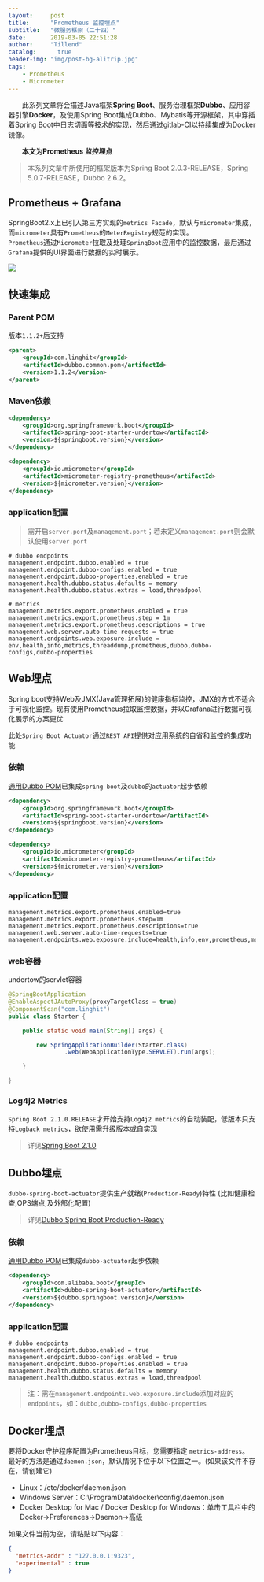 ```yaml
---
layout:     post
title:      "Prometheus 监控埋点"
subtitle:   "微服务框架（二十四）"
date:       2019-03-05 22:51:28
author:     "Tillend"
catalog:      true
header-img: "img/post-bg-alitrip.jpg"
tags:
    - Prometheus
    - Micrometer
---
```


　　此系列文章将会描述Java框架**Spring Boot**、服务治理框架**Dubbo**、应用容器引擎**Docker**，及使用Spring Boot集成Dubbo、Mybatis等开源框架，其中穿插着Spring Boot中日志切面等技术的实现，然后通过gitlab-CI以持续集成为Docker镜像。

　　**本文为Prometheus 监控埋点**

> 本系列文章中所使用的框架版本为Spring Boot 2.0.3-RELEASE，Spring 5.0.7-RELEASE，Dubbo 2.6.2。

## Prometheus + Grafana

SpringBoot2.x上已引入第三方实现的`metrics Facade`，默认与`micrometer`集成，而`micrometer`具有`Prometheus`的`MeterRegistry`规范的实现。<br/>
`Prometheus`通过`Micrometer`拉取及处理`SpringBoot`应用中的监控数据，最后通过`Grafana`提供的UI界面进行数据的实时展示。

![](https://prometheus.io/assets/architecture.svg)

## 快速集成

### Parent POM

版本`1.1.2+`后支持
```xml
<parent>
    <groupId>com.linghit</groupId>
    <artifactId>dubbo.common.pom</artifactId>
    <version>1.1.2</version>
</parent>
```

### Maven依赖

```xml
<dependency>
    <groupId>org.springframework.boot</groupId>
    <artifactId>spring-boot-starter-undertow</artifactId>
    <version>${springboot.version}</version>
</dependency>

<dependency>
    <groupId>io.micrometer</groupId>
    <artifactId>micrometer-registry-prometheus</artifactId>
    <version>${micrometer.version}</version>
</dependency>
```

### application配置

> 需开启`server.port`及`management.port`；若未定义`management.port`则会默认使用`server.port`

```properties
# dubbo endpoints
management.endpoint.dubbo.enabled = true
management.endpoint.dubbo-configs.enabled = true
management.endpoint.dubbo-properties.enabled = true
management.health.dubbo.status.defaults = memory
management.health.dubbo.status.extras = load,threadpool

# metrics
management.metrics.export.prometheus.enabled = true
management.metrics.export.prometheus.step = 1m
management.metrics.export.prometheus.descriptions = true
management.web.server.auto-time-requests = true
management.endpoints.web.exposure.include = env,health,info,metrics,threaddump,prometheus,dubbo,dubbo-configs,dubbo-properties
```

## Web埋点

Spring boot支持Web及JMX(Java管理拓展)的健康指标监控，JMX的方式不适合于可视化监控。现有使用Prometheus拉取监控数据，并以Grafana进行数据可视化展示的方案更优<br/>

此处`Spring Boot Actuator`通过`REST API`提供对应用系统的自省和监控的集成功能

### 依赖

[通用Dubbo POM](http://docs.mmclick.com/algorithm/#/src/common/dubbo-common)已集成`spring boot`及`dubbo`的`actuator`起步依赖

```xml
<dependency>
    <groupId>org.springframework.boot</groupId>
    <artifactId>spring-boot-starter-undertow</artifactId>
    <version>${springboot.version}</version>
</dependency>

<dependency>
    <groupId>io.micrometer</groupId>
    <artifactId>micrometer-registry-prometheus</artifactId>
    <version>${micrometer.version}</version>
</dependency>
```

### application配置

```properties
management.metrics.export.prometheus.enabled=true
management.metrics.export.prometheus.step=1m
management.metrics.export.prometheus.descriptions=true
management.web.server.auto-time-requests=true
management.endpoints.web.exposure.include=health,info,env,prometheus,metrics,httptrace,threaddump,heapdump
```

### web容器

undertow的servlet容器
```java
@SpringBootApplication
@EnableAspectJAutoProxy(proxyTargetClass = true)
@ComponentScan("com.linghit")
public class Starter {

    public static void main(String[] args) {

        new SpringApplicationBuilder(Starter.class)
                .web(WebApplicationType.SERVLET).run(args);

    }

}
```

### Log4j2 Metrics

`Spring Boot 2.1.0.RELEASE`才开始支持`Log4j2 metrics`的自动装配，低版本只支持`Logback metrics`，欲使用需升级版本或自实现

> 详见[Spring Boot 2.1.0](https://spring.io/blog/2018/10/30/spring-boot-2-1-0#metrics)

## Dubbo埋点

`dubbo-spring-boot-actuator`提供生产就绪(`Production-Ready`)特性 (比如健康检查,OPS端点,及外部化配置)

> 详见[Dubbo Spring Boot Production-Ready](https://github.com/apache/incubator-dubbo-spring-boot-project/blob/master/dubbo-spring-boot-actuator/README_CN.md)

### 依赖

[通用Dubbo POM](http://docs.mmclick.com/algorithm/#/src/common/dubbo-common)已集成`dubbo-actuator`起步依赖

```xml
<dependency>
    <groupId>com.alibaba.boot</groupId>
    <artifactId>dubbo-spring-boot-actuator</artifactId>
    <version>${dubbo.springboot.version}</version>
</dependency>
```

### application配置

```properties
# dubbo endpoints
management.endpoint.dubbo.enabled = true
management.endpoint.dubbo-configs.enabled = true
management.endpoint.dubbo-properties.enabled = true
management.health.dubbo.status.defaults = memory
management.health.dubbo.status.extras = load,threadpool
```

> 注：需在`management.endpoints.web.exposure.include`添加对应的`endpoints`，如：`dubbo,dubbo-configs,dubbo-properties`

## Docker埋点

要将Docker守护程序配置为Prometheus目标，您需要指定 `metrics-address`。最好的方法是通过`daemon.json`，默认情况下位于以下位置之一。(如果该文件不存在，请创建它)

- Linux：/etc/docker/daemon.json
- Windows Server：C:\ProgramData\docker\config\daemon.json
- Docker Desktop for Mac / Docker Desktop for Windows：单击工具栏中的Docker->Preferences->Daemon->高级

如果文件当前为空，请粘贴以下内容：

```json
{
  "metrics-addr" : "127.0.0.1:9323",
  "experimental" : true
}
```
